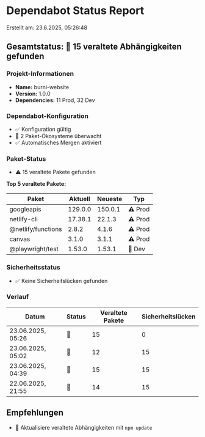 # Dependabot Status Report

Erstellt am: 23.6.2025, 05:26:48

## Gesamtstatus: 🚨 15 veraltete Abhängigkeiten gefunden

### Projekt-Informationen

- **Name:** burni-website
- **Version:** 1.0.0
- **Dependencies:** 11 Prod, 32 Dev

### Dependabot-Konfiguration

- ✅ Konfiguration gültig
- 🔄 2 Paket-Ökosysteme überwacht
- ✅ Automatisches Mergen aktiviert
### Paket-Status

- ⚠️ 15 veraltete Pakete gefunden

**Top 5 veraltete Pakete:**

| Paket | Aktuell | Neueste | Typ |
|-------|---------|---------|-----|
| googleapis | 129.0.0 | 150.0.1 | ⚠️ Prod |
| netlify-cli | 17.38.1 | 22.1.3 | ⚠️ Prod |
| @netlify/functions | 2.8.2 | 4.1.6 | ⚠️ Prod |
| canvas | 3.1.0 | 3.1.1 | ⚠️ Prod |
| @playwright/test | 1.53.0 | 1.53.1 | 🔧 Dev |

### Sicherheitsstatus

- ✅ Keine Sicherheitslücken gefunden

### Verlauf

| Datum | Status | Veraltete Pakete | Sicherheitslücken |
|-------|--------|-----------------|-------------------|
| 23.06.2025, 05:26 | 🚨 | 15 | 0 |
| 23.06.2025, 05:02 | 🔴 | 12 | 15 |
| 23.06.2025, 04:39 | 🔴 | 15 | 15 |
| 22.06.2025, 21:55 | 🔴 | 14 | 15 |

## Empfehlungen

- 🚨 Aktualisiere veraltete Abhängigkeiten mit `npm update`
